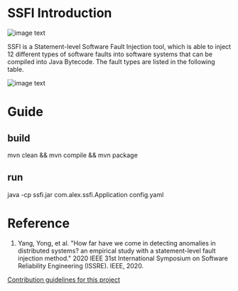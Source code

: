 # SSFI Introduction

![image text](resouce/ssfi_workflow.jpg)

SSFI is a Statement-level Software Fault Injection tool, which is able to inject 12 different types of software faults into software systems that can be compiled into Java Bytecode. The fault types are listed in the following table.

![image text](resouce/fault_types.jpg)

# Guide
## build
mvn clean && mvn compile && mvn package

## run
 java -cp ssfi.jar com.alex.ssfi.Application config.yaml

# Reference
1. Yang, Yong, et al. "How far have we come in detecting anomalies in distributed systems? an empirical study with a statement-level fault injection method." 2020 IEEE 31st International Symposium on Software Reliability Engineering (ISSRE). IEEE, 2020.






[Contribution guidelines for this project](resouce/ssfi_workflow.jpg)